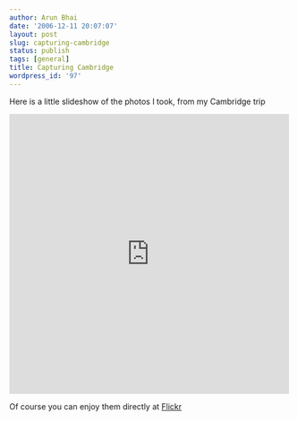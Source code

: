 ```yaml
---
author: Arun Bhai
date: '2006-12-11 20:07:07'
layout: post
slug: capturing-cambridge
status: publish
tags: [general]
title: Capturing Cambridge
wordpress_id: '97'
---
```


Here is a little slideshow of the photos I took, from my Cambridge trip

<iframe width="500" scrolling="no" height="500" frameborder="0" align="middle" src="http://www.flickr.com/slideShow/index.gne?user_id=98356784@N00&tags=cambridge"> </iframe>

Of course you can enjoy them directly at <a title="Cambridge snaps at Flickr" href="http://www.flickr.com/slideShow/index.gne?user_id=98356784@N00&tags=cambridge">Flickr</a>
